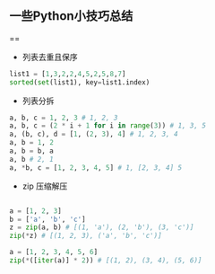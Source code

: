 ## 一些Python小技巧总结
==

- 列表去重且保序

```python
list1 = [1,3,2,2,4,5,2,5,8,7]
sorted(set(list1), key=list1.index)
```

- 列表分拆

```python
a, b, c = 1, 2, 3 # 1, 2, 3
a, b, c = (2 * i + 1 for i in range(3)) # 1, 3, 5
a, (b, c), d = [1, (2, 3), 4] # 1, 2, 3, 4
a, b = 1, 2
a, b = b, a
a, b # 2, 1
a, *b, c = [1, 2, 3, 4, 5] # 1, [2, 3, 4] 5
```

- zip 压缩解压
```python

a = [1, 2, 3]
b = ['a', 'b', 'c']
z = zip(a, b) # [(1, 'a'), (2, 'b'), (3, 'c')]
zip(*z) # [(1, 2, 3), ('a', 'b', 'c')]

a = [1, 2, 3, 4, 5, 6]
zip(*([iter(a)] * 2)) # [(1, 2), (3, 4), (5, 6)]
```
